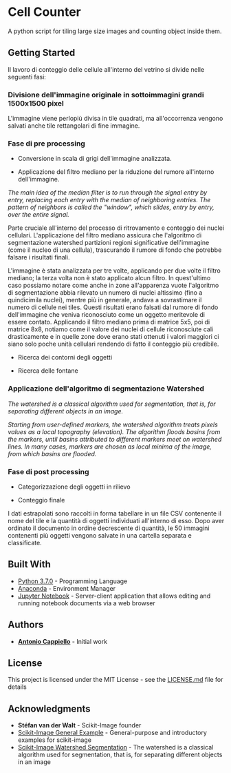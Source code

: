 # Cell Counter

A python script for tiling large size images and counting object inside them.

## Getting Started

Il lavoro di conteggio delle cellule all'interno del vetrino si divide nelle seguenti fasi:

### Divisione dell'immagine originale in sottoimmagini grandi 1500x1500 pixel

L'immagine viene perlopiù divisa in tile quadrati, ma all'occorrenza vengono salvati anche tile rettangolari di fine immagine.

### Fase di pre processing
- Conversione in scala di grigi dell'immagine analizzata.

- Applicazione del filtro mediano per la riduzione del rumore all'interno dell'immagine. 
  
_The main idea of the median filter is to run through the signal entry by entry, replacing each entry with the median of neighboring entries. The pattern of neighbors is called the "window", which slides, entry by entry, over the entire signal._

Parte cruciale all'interno del processo di ritrovamento e conteggio dei nuclei cellulari. L'applicazione del filtro mediano assicura che l'algoritmo di segmentazione watershed partizioni regioni significative dell'immagine (come il nucleo di una cellula), trascurando il rumore di fondo che potrebbe falsare i risultati finali.

L'immagine è stata analizzata per tre volte, applicando per due volte il filtro mediano; la terza volta non è stato applicato alcun filtro.
In quest'ultimo caso possiamo notare come anche in zone all'apparenza vuote l'algoritmo di segmentazione abbia rilevato un numero di nuclei altissimo (fino a quindicimila nuclei), mentre più in generale, andava a sovrastimare il numero di cellule nei tiles. Questi risultati erano falsati dal rumore di fondo dell'immagine che veniva riconosciuto come un oggetto meritevole di essere contato.
Applicando il filtro mediano prima di matrice 5x5, poi di matrice 8x8, notiamo come il valore dei nuclei di cellule riconosciute cali drasticamente e in quelle zone dove erano stati ottenuti i valori maggiori ci siano solo poche unità cellulari rendendo di fatto il conteggio più credibile.

- Ricerca dei contorni degli oggetti

- Ricerca delle fontane

### Applicazione dell'algoritmo di segmentazione Watershed

_The watershed is a classical algorithm used for segmentation, that is, for separating different objects in an image._

_Starting from user-defined markers, the watershed algorithm treats pixels values as a local topography (elevation). The algorithm floods
basins from the markers, until basins attributed to different markers meet on watershed lines. In many cases, markers are chosen as local minima of the image, from which basins are flooded._

### Fase di post processing

- Categorizzazione degli oggetti in rilievo

- Conteggio finale
		
I dati estrapolati sono raccolti in forma tabellare in un file CSV contenente il nome del tile e la quantità di oggetti individuati all'interno di esso. Dopo aver ordinato il documento in ordine decrescente di quantità, le 50 immagini contenenti più oggetti vengono salvate in una cartella separata e classificate.

## Built With

* [Python 3.7.0](https://www.python.org/) - Programming Language
* [Anaconda](https://www.anaconda.com) - Environment Manager
* [Jupyter Notebook](http://jupyter.org/) - Server-client application that allows editing and running notebook documents via a web browser

## Authors

* [**Antonio Cappiello**](https://github.com/CappielloAntonio) - Initial work

## License

This project is licensed under the MIT License - see the [LICENSE.md](https://github.com/CappielloAntonio/Cell-Counter/blob/master/LICENSE) file for details

## Acknowledgments
* **Stéfan van der Walt** - Scikit-Image founder
* [Scikit-Image General Example](http://scikit-image.org/docs/dev/auto_examples/) - General-purpose and introductory examples for scikit-image
* [Scikit-Image Watershed Segmentation](http://scikit-image.org/docs/dev/auto_examples/segmentation/plot_watershed.html) - The watershed is a classical algorithm used for segmentation, that is, for separating different objects in an image
